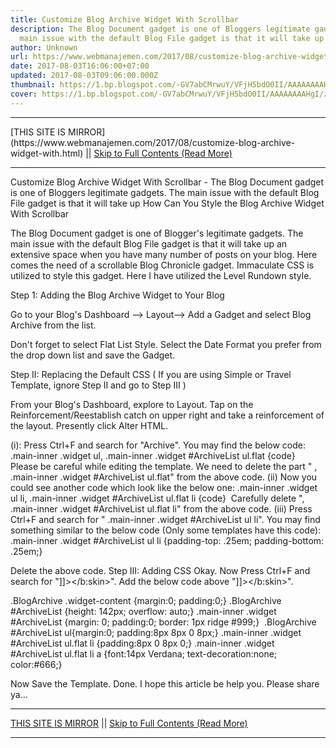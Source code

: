 ```yaml
---
title: Customize Blog Archive Widget With Scrollbar
description: The Blog Document gadget is one of Bloggers legitimate gadgets. The
  main issue with the default Blog File gadget is that it will take up
author: Unknown
url: https://www.webmanajemen.com/2017/08/customize-blog-archive-widget-with.html
date: 2017-08-03T16:06:00+07:00
updated: 2017-08-03T09:06:00.000Z
thumbnail: https://1.bp.blogspot.com/-GV7abCMrwuY/VFjH5bdO0II/AAAAAAAAHgI/zvsV7trZFXY/s1600/archive%2Bcopy.jpg
cover: https://1.bp.blogspot.com/-GV7abCMrwuY/VFjH5bdO0II/AAAAAAAAHgI/zvsV7trZFXY/s1600/archive%2Bcopy.jpg
---
```


<hr/> [THIS SITE IS MIRROR](https://www.webmanajemen.com/2017/08/customize-blog-archive-widget-with.html) || <a href="https://www.webmanajemen.com/2017/08/customize-blog-archive-widget-with.html" rel="follow" class="button" id="read-more">Skip to Full Contents (Read More)</a> <hr/> Customize Blog Archive Widget With Scrollbar - The Blog Document gadget is one of Bloggers legitimate gadgets. The main issue with the default Blog File gadget is that it will take up How Can You Style the Blog Archive Widget With Scrollbar


The Blog Document gadget is one of Blogger's legitimate gadgets. The main issue with the default Blog File gadget is that it will take up an extensive space when you have many number of posts on your blog. Here comes the need of a scrollable Blog Chronicle gadget. Immaculate CSS is utilized to style this gadget. Here I have utilized the Level Rundown style.


Step 1: Adding the Blog Archive Widget to Your Blog

Go to your Blog's Dashboard --> Layout--> Add a Gadget and select Blog Archive from the list.




Don't forget to select Flat List Style. Select the Date Format you prefer from the drop down list and save the Gadget.

Step II: Replacing the Default CSS ( If you are using Simple or Travel Template, ignore Step II and go to Step III )

From your Blog's Dashboard, explore to Layout. Tap on the Reinforcement/Reestablish catch on upper right and take a reinforcement of the layout. Presently click Alter HTML.

(i): Press Ctrl+F and search for "Archive". You may find the below code:
.main-inner .widget ul, .main-inner .widget #ArchiveList ul.flat {code} 
Please be careful while editing the template. We need to delete the part " , .main-inner .widget #ArchiveList ul.flat" from the above code.
(ii) Now you could see another code which look like the below one:
.main-inner .widget ul li, .main-inner .widget #ArchiveList ul.flat li {code} 
Carefully delete ", .main-inner .widget #ArchiveList ul.flat li" from the above code.
(iii) Press Ctrl+F and search for " .main-inner .widget #ArchiveList ul li". You may find something similar to the below code (Only some templates have this code):
.main-inner .widget #ArchiveList ul li {padding-top: .25em; padding-bottom: .25em;} 

Delete the above code.
Step III: Adding CSS
Okay. Now Press Ctrl+F and search for "]]></b:skin>". Add the below code above "]]></b:skin>".

.BlogArchive .widget-content {margin:0; padding:0;}
.BlogArchive #ArchiveList {height: 142px; overflow: auto;}
.main-inner .widget #ArchiveList {margin: 0; padding:0; border: 1px ridge #999;} 
.BlogArchive #ArchiveList ul{margin:0; padding:8px 8px 0 8px;}
.main-inner .widget #ArchiveList ul.flat li {padding:8px 0 8px 0;}
.main-inner .widget #ArchiveList ul.flat li a {font:14px Verdana; text-decoration:none; color:#666;} 

Now Save the Template.
Done. I hope this article be help you. Please share ya... <hr/> [THIS SITE IS MIRROR](https://www.webmanajemen.com/2017/08/customize-blog-archive-widget-with.html) || <a href="https://www.webmanajemen.com/2017/08/customize-blog-archive-widget-with.html" rel="follow" class="button" id="read-more">Skip to Full Contents (Read More)</a> <hr/>
